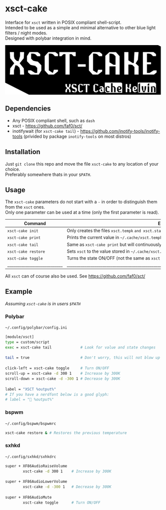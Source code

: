 # xsct-cake

Interface for `xsct` written in POSIX compliant shell-script. \
Intended to be used as a simple and minimal alternative to other blue light filters / night modes. \
Designed with polybar integration in mind.

![logo](xsct-cake.png)

## Dependencies

- Any POSIX compliant shell, such as `dash` 
- xsct - https://github.com/faf0/sct/
- inotifywait (for `xsct-cake tail`) - https://github.com/inotify-tools/inotify-tools (privided by package `inotify-tools` on most distros)

## Installation

Just `git clone` this repo and move the file `xsct-cake` to any location of your choice. \
Preferably somewhere thats in your `$PATH`.

## Usage

The `xsct-cake` parameters do not start with a `-` in order to distinguish them from the `xsct` ones. \
Only one parameter can be used at a time (only the first parameter is read).

| Command                       | Explanation                                                                                               |
| ------------------------------|-----------------------------------------------------------------------------------------------------------|
| `xsct-cake init`              | Only creates the files `xsct.tempk` `and xsct.state` in `~/.cache` (all other commands will also do this) |
| `xsct-cake print`             | Prints the current value in `~/.cache/xsct.tempk` if `~/.cache/xsct.state` is *ON* else it prints "OFF"   |
| `xsct-cake tail`              | Same as `xsct-cake print` but will continuously print on every value and state change                     |
| `xsct-cake restore`           | Sets `xsct` to the value stored in `~/.cache/xsct.tempk`                                                  |
| `xsct-cake toggle`            | Turns the state ON/OFF (not the same as `xsct --toggle`)                                                  |
| ____________________________  | _________________________________________________________________________________________________________ |

All `xsct` can of course also be used. See https://github.com/faf0/sct/

## Example
*Assuming `xsct-cake` is in users `$PATH`*

### Polybar
`~/.config/polybar/config.ini`
```sh
[module/xsct]
type = custom/script
exec = xsct-cake tail             # Look for value and state changes

tail = true                       # Don't worry, this will not blow up your CPU (hopefully)

click-left = xsct-cake toggle     # Turn ON/OFF
scroll-up = xsct-cake -d 300 1    # Increase by 300K
scroll-down = xsct-cake -d -300 1 # Decrease by 300K

label = "XSCT %output%"
# If you have a nerdfont below is a good glyph:
# label = "󰖔 %output%"

```

### bspwm
`~/.config/bspwm/bspwmrc`
```sh
xsct-cake restore & # Restores the previous temperature
```

### sxhkd
`~/.config/sxhkd/sxhkdrc`
```sh
super + XF86AudioRaiseVolume
        xsct-cake -d 300 1    # Increase by 300K

super + XF86AudioLowerVolume
        xsct-cake -d -300 1   # Decrease by 300K

super + XF86AudioMute
        xsct-cake toggle      # Turn ON/OFF
```

